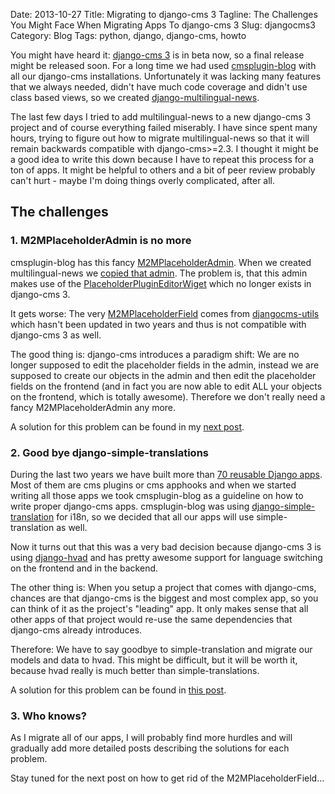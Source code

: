 Date: 2013-10-27
Title: Migrating to django-cms 3
Tagline: The Challenges You Might Face When Migrating Apps To django-cms 3 
Slug: djangocms3
Category: Blog
Tags: python, django, django-cms, howto 

You might have heard it: [django-cms 3](https://www.django-cms.org/en/) is in
beta now, so a final release might be released soon. For a long time we had
used [cmsplugin-blog](https://github.com/fivethreeo/cmsplugin-blog) with all
our django-cms installations. Unfortunately it was lacking many features that
we always needed, didn't have much code coverage and didn't use class based
views, so we created
[django-multilingual-news](https://github.com/bitmazk/django-multilingual-news).

The last few days I tried to add multilingual-news to a new django-cms 3
project and of course everything failed miserably. I have since spent many
hours, trying to figure out how to migrate multilingual-news so that it will
remain backwards compatible with django-cms>=2.3. I thought it might be a good
idea to write this down because I have to repeat this process for a ton of
apps. It might be helpful to others and a bit of peer review probably can't
hurt - maybe I'm doing things overly complicated, after all. 

## The challenges

### 1. M2MPlaceholderAdmin is no more

cmsplugin-blog has this fancy
[M2MPlaceholderAdmin](https://github.com/fivethreeo/cmsplugin-blog/blob/develop/cmsplugin_blog/admin.py#L24).
When we created multilingual-news we [copied that admin](https://github.com/bitmazk/django-multilingual-news/blob/master/multilingual_news/admin.py#L19).
The problem is, that this admin makes use of the
[PlaceholderPluginEditorWiget](https://github.com/bitmazk/django-multilingual-news/blob/master/multilingual_news/admin.py#L37)
which no longer exists in django-cms 3.

It gets worse: The very
[M2MPlaceholderField](https://github.com/fivethreeo/djangocms-utils/blob/master/djangocms_utils/fields.py#L30)
comes from [djangocms-utils](https://github.com/fivethreeo/djangocms-utils/)
which hasn't been updated in two years and thus is not compatible with
django-cms 3 as well.

The good thing is: django-cms introduces a paradigm shift: We are no longer
supposed to edit the placeholder fields in the admin, instead we are supposed
to create our objects in the admin and then edit the placeholder fields on the
frontend (and in fact you are now able to edit ALL your objects on the
frontend, which is totally awesome). Therefore we don't really need a fancy
M2MPlaceholderAdmin any more.

A solution for this problem can be found in my
[next post](|filename|/m2mplaceholderfield.md).

### 2. Good bye django-simple-translations

During the last two years we have built more than [70 reusable Django
apps](https://github.com/bitmazk/).  Most of them are cms plugins or cms
apphooks and when we started writing all those apps we took cmsplugin-blog as a
guideline on how to write proper django-cms apps. cmsplugin-blog was using
[django-simple-translation](https://simple-translation.readthedocs.org/en/latest/)
for i18n, so we decided that all our apps will use simple-translation as well.

Now it turns out that this was a very bad decision because django-cms 3 is
using [django-hvad](https://github.com/KristianOellegaard/django-hvad) and has
pretty awesome support for language switching on the frontend and in the
backend.

The other thing is: When you setup a project that comes with django-cms,
chances are that django-cms is the biggest and most complex app, so you can
think of it as the project's "leading" app. It only makes sense that all other
apps of that project would re-use the same dependencies that django-cms already
introduces.

Therefore: We have to say goodbye to simple-translation and migrate our models
and data to hvad. This might be difficult, but it will be worth it, because
hvad really is much better than simple-translations.

A solution for this problem can be found in
[this post](|filename|/hvad.md).

### 3. Who knows?

As I migrate all of our apps, I will probably find more hurdles and will
gradually add more detailed posts describing the solutions for each problem.

Stay tuned for the next post on how to get rid of the M2MPlaceholderField...
